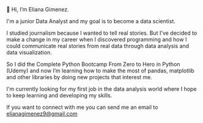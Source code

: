 👋 Hi, I’m Eliana Gimenez.

I'm a junior Data Analyst and my goal is to become a data scientist.

I studied journalism because I wanted to tell real stories. But I've decided to make a change in my career when I discovered programming and how I could communicate real stories from real data through data analysis and data visualization.

So I did the Complete Python Bootcamp From Zero to Hero in Python (Udemy) and now I’m learning how to make the most of pandas, matplotlib and other libraries by doing new projects that interest me.

I'm currently looking for my first job in the data analysis world where I hope to keep learning and developing my skills.

If you want to connect with me you can send me an email to elianagimenez9@gmail.com

<!---
anaiskarenina/anaiskarenina is a ✨ special ✨ repository because its `README.md` (this file) appears on your GitHub profile.
You can click the Preview link to take a look at your changes.
--->
